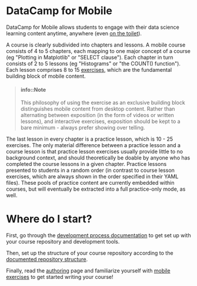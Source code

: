 # DataCamp for Mobile

DataCamp for Mobile allows students to engage with their data science learning
content anytime, anywhere (even [on the
toilet](https://www.datacamp.com/community/blog/mobile-data-science)).

A course is clearly subdivided into chapters and lessons. A mobile course
consists of 4 to 5 chapters, each mapping to one major concept of a course (eg
"Plotting in Matplotlib" or "SELECT clause"). Each chapter in turn consists of 2
to 5 lessons (eg "Histograms" or "the COUNT() function"). Each lesson comprises
8 to 15 [exercises](exercises/README.md), which are the fundamental building
block of mobile content.

> #### info::Note
> This philosophy of using the exercise as an exclusive building block
> distinguishes mobile content from desktop content. Rather than alternating
> between exposition (in the form of videos or written lessons), and interactive
> exercises, exposition should be kept to a bare minimum - always prefer showing
> over telling.

The last lesson in every chapter is a practice lesson, which is 10 - 25
exercises. The only material difference between a practice lesson and a course
lesson is that practice lesson exercises usually provide little to no background
context, and should theoretically be doable by anyone who has completed the
course lessons in a given chapter. Practice lessons presented to students in a
random order (in contrast to course lesson exercises, which are always shown in
the order specified in their YAML files). These pools of practice content are
currently embedded within courses, but will eventually be extracted into a full
practice-only mode, as well.

# Where do I start?

First, go through the [development process documentation](/mobile/development.md)
to get set up with your course repository and development tools.

Then, set up the structure of your course repository according to the
[documented repository structure](/mobile/repo-structure.md).

Finally, read the [authoring](/mobile/authoring.md) page and familiarize yourself
with [mobile exercises](/mobile/exercises/README.md) to get started writing your
course!
